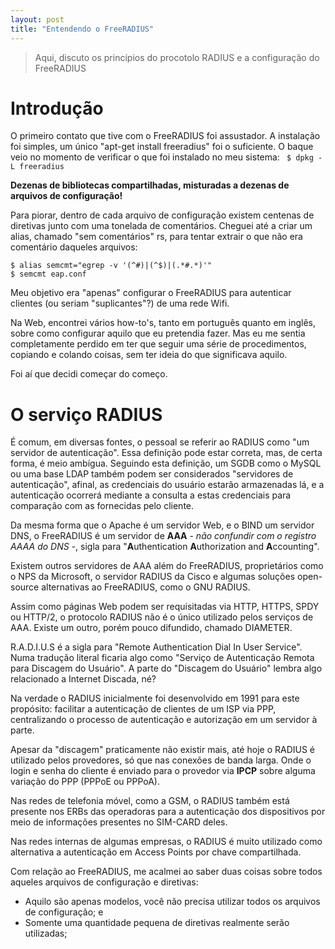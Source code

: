 ```yaml
---
layout: post
title: "Entendendo o FreeRADIUS"
---
```


> Aqui, discuto os princípios do procotolo RADIUS e a configuração do FreeRADIUS

# Introdução

O primeiro contato que tive com o FreeRADIUS foi assustador. A instalação foi simples, um único "apt-get install freeradius" foi o suficiente. O baque veio no momento de verificar o que foi instalado no meu sistema: <code> $ dpkg -L freeradius</code>

**Dezenas de bibliotecas compartilhadas, misturadas a dezenas de arquivos de configuração!**

Para piorar, dentro de cada arquivo de configuração existem centenas de diretivas junto com uma tonelada de comentários. Cheguei até a criar um alias, chamado "sem comentários" rs, para tentar extrair o que não era comentário daqueles arquivos:

```
$ alias semcmt="egrep -v '(^#)|(^$)|(.*#.*)'"
$ semcmt eap.conf
```

Meu objetivo era "apenas" configurar o FreeRADIUS para autenticar clientes (ou seriam "suplicantes"?) de uma rede Wifi.

Na Web, encontrei vários how-to's, tanto em português quanto em inglês, sobre como configurar aquilo que eu pretendia fazer. Mas eu me sentia completamente perdido em ter que seguir uma série de procedimentos, copiando e colando coisas, sem ter ideia do que significava aquilo.

Foi aí que decidi começar do começo.


# O serviço RADIUS

É comum, em diversas fontes, o pessoal se referir ao RADIUS como "um servidor de autenticação". Essa definição pode estar correta, mas, de certa forma, é meio ambígua. Seguindo esta definição, um SGDB como o MySQL ou uma base LDAP também podem ser considerados "servidores de autenticação", afinal, as credenciais do usuário estarão armazenadas lá, e a autenticação ocorrerá mediante a consulta a estas credenciais para comparação com as fornecidas pelo cliente.

Da mesma forma que o Apache é um servidor Web, e o BIND um servidor DNS, o FreeRADIUS é um servidor de **AAA** - *não confundir com o registro AAAA do DNS* -, sigla para "**A**uthentication **A**uthorization and **A**ccounting".

Existem outros servidores de AAA além do FreeRADIUS, proprietários como o NPS da Microsoft, o servidor RADIUS da Cisco e algumas soluções open-source alternativas ao FreeRADIUS, como o GNU RADIUS.

Assim como páginas Web podem ser requisitadas via HTTP, HTTPS, SPDY ou HTTP/2, o protocolo RADIUS não é o único utilizado pelos serviços de AAA. Existe um outro, porém pouco difundido, chamado DIAMETER.

R.A.D.I.U.S é a sigla para "Remote Authentication Dial In User Service". Numa tradução literal ficaria algo como "Serviço de Autenticação Remota para Discagem do Usuário". A parte do "Discagem do Usuário" lembra algo relacionado a Internet Discada, né?

Na verdade o RADIUS inicialmente foi desenvolvido em 1991 para este propósito: facilitar a autenticação de clientes de um ISP via PPP, centralizando o processo de autenticação e autorização em um servidor à parte.

Apesar da "discagem" praticamente não existir mais, até hoje o RADIUS é utilizado pelos provedores, só que nas conexões de banda larga. Onde o login e senha do cliente é enviado para o provedor via **IPCP** sobre alguma variação do PPP (PPPoE ou PPPoA).

Nas redes de telefonia móvel, como a GSM, o RADIUS também está presente nos ERBs das operadoras para a autenticação dos dispositivos por meio de informações presentes no SIM-CARD deles.

Nas redes internas de algumas empresas, o RADIUS é muito utilizado como alternativa a autenticação em Access Points por chave compartilhada.

Com relação ao FreeRADIUS, me acalmei ao saber duas coisas sobre todos aqueles arquivos de configuração e diretivas:

* Aquilo são apenas modelos, você não precisa utilizar todos os arquivos de configuração; e
* Somente uma quantidade pequena de diretivas realmente serão utilizadas;
